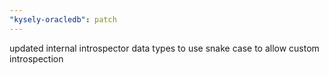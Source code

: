 ```yaml
---
"kysely-oracledb": patch
---
```


updated internal introspector data types to use snake case to allow custom introspection
